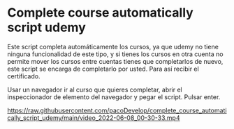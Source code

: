 # Complete course automatically script udemy
Este script completa automáticamente los cursos, ya que udemy no tiene ninguna funcionalidad de este tipo, y si tienes los cursos en otra cuenta no permite mover los cursos entre cuentas tienes que completarlos de nuevo, este script se encarga de completarlo por usted. Para así recibir el certificado.

Usar un navegador ir al curso que quieres completar, abrir el inspeccionador de elemento del navegador y pegar el script. Pulsar enter.

https://raw.githubusercontent.com/pacoDevelop/complete_course_automatically_script_udemy/main/video_2022-06-08_00-30-33.mp4


